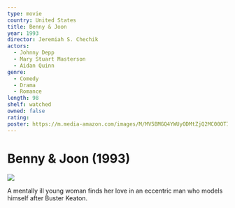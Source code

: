 ```yaml
---
type: movie
country: United States
title: Benny & Joon
year: 1993
director: Jeremiah S. Chechik
actors:
  - Johnny Depp
  - Mary Stuart Masterson
  - Aidan Quinn
genre:
  - Comedy
  - Drama
  - Romance
length: 98
shelf: watched
owned: false
rating:
poster: https://m.media-amazon.com/images/M/MV5BMGQ4YWUyODMtZjQ2MC00OTI4LWE0MzItZmJkZDc5NDcxN2Y5XkEyXkFqcGc@._V1_SX300.jpg
---
```


# Benny & Joon (1993)

![](https://m.media-amazon.com/images/M/MV5BMGQ4YWUyODMtZjQ2MC00OTI4LWE0MzItZmJkZDc5NDcxN2Y5XkEyXkFqcGc@._V1_SX300.jpg)

A mentally ill young woman finds her love in an eccentric man who models himself after Buster Keaton.